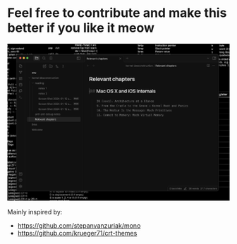 # Feel free to contribute and make this better if you like it meow

![screen-0](./img/screen-0.png)

Mainly inspired by:
- https://github.com/stepanvanzuriak/mono
- https://github.com/krueger71/crt-themes
